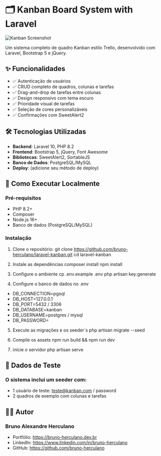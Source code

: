# 🗂 Kanban Board System with Laravel

![Kanban Screenshot](public/img/screenshot.png)

Um sistema completo de quadro Kanban estilo Trello, desenvolvido com Laravel, Bootstrap 5 e jQuery.

## ✨ Funcionalidades

- ✅ Autenticação de usuários
- ✅ CRUD completo de quadros, colunas e tarefas
- ✅ Drag-and-drop de tarefas entre colunas
- ✅ Design responsivo com tema escuro
- ✅ Prioridade visual de tarefas
- ✅ Seleção de cores personalizáveis
- ✅ Confirmações com SweetAlert2

## 🛠 Tecnologias Utilizadas

- **Backend**: Laravel 10, PHP 8.2
- **Frontend**: Bootstrap 5, jQuery, Font Awesome
- **Bibliotecas**: SweetAlert2, SortableJS
- **Banco de Dados**: PostgreSQL/MySQL
- **Deploy**: (adicione seu método de deploy)

## 🚀 Como Executar Localmente

### Pré-requisitos

- PHP 8.2+
- Composer
- Node.js 16+
- Banco de dados (PostgreSQL/MySQL)

### Instalação

1. Clone o repositório:
git clone https://github.com/bruno-herculano/laravel-kanban.git
cd laravel-kanban

2. Instale as dependências
composer install
npm install

3. Configure o ambiente
cp .env.example .env
php artisan key:generate

4. Configure o banco de dados no .env
- DB_CONNECTION=pgsql
- DB_HOST=127.0.0.1
- DB_PORT=5432 / 3306
- DB_DATABASE=kanban
- DB_USERNAME=postgres / mysql
- DB_PASSWORD=

5. Execute as migrações e os seeder`s
php artisan migrate --seed

6. Compile os assets
npm run build && npm run dev

7. inicie o servidor
php artisan serve

## 🌟 Dados de Teste

### O sistema inclui um seeder com:

- 1 usuário de teste: teste@kanban.com / password
- 2 quadros de exemplo com colunas e tarefas

## 👨‍💻 Autor

### Bruno Alexandre Herculano

- Portfólio: https://bruno-herculano.dev.br
- LinkedIn: https://www.linkedin.com/in/bruno-herculano
- GitHub: https://github.com/bruno-herculano
